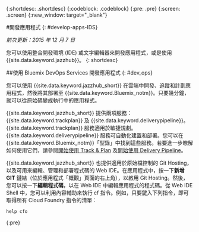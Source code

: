 {:shortdesc: .shortdesc}
{:codeblock: .codeblock}
{:pre: .pre}
{:screen: .screen}
{:new_window: target="_blank"}

#開發應用程式 
{: #develop-apps-IDS}

*前次更新：2015 年 12 月 7 日*  

您可以使用整合開發環境 (IDE) 或文字編輯器來開發應用程式，或是使用 {{site.data.keyword.jazzhub}}。
{: shortdesc}

##使用 Bluemix DevOps Services 開發應用程式
{: #dev_ops}

您可以使用 {{site.data.keyword.jazzhub_short}} 在雲端中開發、追蹤和計劃應用程式，然後將其部署至 {{site.data.keyword.Bluemix_notm}}。只要幾分鐘，就可以從原始碼變成執行中的應用程式。  

{{site.data.keyword.jazzhub_short}} 提供兩項服務：{{site.data.keyword.trackplan}} 及 {{site.data.keyword.deliverypipeline}}。{{site.data.keyword.trackplan}} 服務適用於敏捷規劃。{{site.data.keyword.deliverypipeline}} 服務可自動化建置和部署。您可以在 {{site.data.keyword.Bluemix_notm}}「型錄」中找到這些服務。若要進一步瞭解如何使用它們，請參閱[開始使用 Track & Plan](../services/TrackPlan/index.html#gettingstartedtemplate) 及[開始使用 Delivery Pipeline](../services/DeliveryPipeline/index.html#getstartwithCD)。 

{{site.data.keyword.jazzhub_short}} 也提供適用於原始檔控制的 Git Hosting，以及可用來編輯、管理和部署程式碼的 Web IDE。在應用程式中，按一下**新增 GIT** 鏈結（位於應用程式「概觀」頁面的右上角），以啟用 Git Hosting。然後，您可以按一下**編輯程式碼**，以在 Web IDE 中編輯應用程式的程式碼。從 Web IDE Shell 中，您可以利用內容輔助來執行 cf 指令。例如，只要鍵入下列指令，即可取得所有 Cloud Foundry 指令的清單：  
```
help cfo
```
{:pre}
